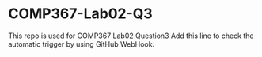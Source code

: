 # COMP367-Lab02-Q3
This repo is used for COMP367 Lab02 Question3
Add this line to check the automatic trigger by using GitHub WebHook.

